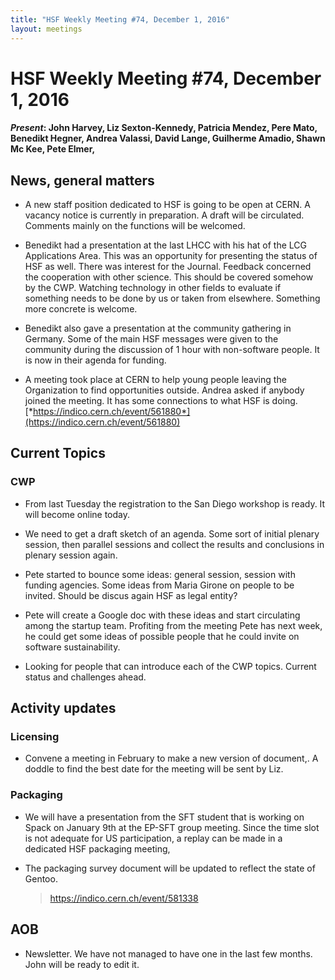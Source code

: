 ```yaml
---
title: "HSF Weekly Meeting #74, December 1, 2016"
layout: meetings
---
```


# HSF Weekly Meeting #74, December 1, 2016

#### *Present*: John Harvey, Liz Sexton-Kennedy, Patricia Mendez, Pere Mato, Benedikt Hegner, Andrea Valassi, David Lange, Guilherme Amadio, Shawn Mc Kee, Pete Elmer, 

## News, general matters

-   A new staff position dedicated to HSF is going to be open at CERN. A vacancy notice is currently in preparation. A draft will be circulated. Comments mainly on the functions will be welcomed.

-   Benedikt had a presentation at the last LHCC with his hat of the LCG Applications Area. This was an opportunity for presenting the status of HSF as well. There was interest for the Journal. Feedback concerned the cooperation with other science. This should be covered somehow by the CWP. Watching technology in other fields to evaluate if something needs to be done by us or taken from elsewhere. Something more concrete is welcome.

-   Benedikt also gave a presentation at the community gathering in Germany. Some of the main HSF messages were given to the community during the discussion of 1 hour with non-software people. It is now in their agenda for funding.

-   A meeting took place at CERN to help young people leaving the Organization to find opportunities outside. Andrea asked if anybody joined the meeting. It has some connections to what HSF is doing. [*https://indico.cern.ch/event/561880*](https://indico.cern.ch/event/561880)

## Current Topics

### CWP

-   From last Tuesday the registration to the San Diego workshop is ready. It will become online today.

-   We need to get a draft sketch of an agenda. Some sort of initial plenary session, then parallel sessions and collect the results and conclusions in plenary session again.

-   Pete started to bounce some ideas: general session, session with funding agencies. Some ideas from Maria Girone on people to be invited. Should be discus again HSF as legal entity?

-   Pete will create a Google doc with these ideas and start circulating among the startup team. Profiting from the meeting Pete has next week, he could get some ideas of possible people that he could invite on software sustainability.

-   Looking for people that can introduce each of the CWP topics. Current status and challenges ahead.

## Activity updates

### Licensing

-   Convene a meeting in February to make a new version of document,. A doddle to find the best date for the meeting will be sent by Liz.

### Packaging

-   We will have a presentation from the SFT student that is working on Spack on January 9th at the EP-SFT group meeting. Since the time slot is not adequate for US participation, a replay can be made in a dedicated HSF packaging meeting,

-   The packaging survey document will be updated to reflect the state of Gentoo.
    > https://indico.cern.ch/event/581338

## AOB

-   Newsletter. We have not managed to have one in the last few months. John will be ready to edit it.


